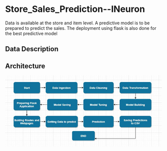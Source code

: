 # Store_Sales_Prediction--INeuron
Data is available at the store and item level. A predictive model is to be prepared to predict the sales. The deployment using flask is also done for the best predictive model

## Data Description

## Architecture
![](/info/Architecture.jpeg "Architecture")
